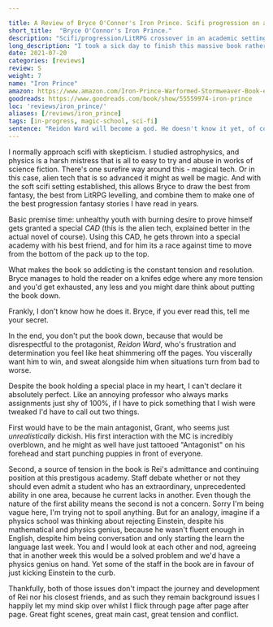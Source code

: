 ```yaml
---

title: A Review of Bryce O'Connor's Iron Prince. Scifi progression on actual digital steroids."
short_title:  "Bryce O'Connor's Iron Prince."
description: "Scifi/progression/LitRPG crossover in an academic settings. Who needs magic when you have funky alien tech that gives you  the best of fantasy and LitRPG in one swoop."
long_description: "I took a sick day to finish this massive book rather than wait eight hours to continue reading. That's all you need to know."
date: 2021-07-20
categories: [reviews]
review: S
weight: 7
name: "Iron Prince"
amazon: https://www.amazon.com/Iron-Prince-Warformed-Stormweaver-Book-ebook/dp/B08KGT4CLQ
goodreads: https://www.goodreads.com/book/show/55559974-iron-prince
loc: 'reviews/iron_prince/'
aliases: [/reviews/iron_prince]
tags: [in-progress, magic-school, sci-fi]
sentence: "Reidon Ward will become a god. He doesn't know it yet, of course."
---
```


I normally approach scifi with skepticism. I studied astrophysics, and physics is a harsh mistress that is all to easy to try and abuse in works of science fiction. There's one surefire way around this - magical tech. Or in this case, alien tech that is so advanced it might as well be magic. And with the soft scifi setting established, this allows Bryce to draw the best from fantasy, the best from LitRPG levelling, and combine them to make one of the best progression fantasy stories I have read in years.

Basic premise time: unhealthy youth with burning desire to prove himself gets granted a special *CAD* (this is the alien tech, explained better in the actual novel of course). Using this CAD, he gets thrown into a special academy with his best friend, and for him its a race against time to move from the bottom of the pack up to the top.

What makes the book so addicting is the constant tension and resolution. Bryce manages to hold the reader on a knifes edge where any more tension and you'd get exhausted, any less and you might dare think about putting the book down. 

Frankly, I don't know how he does it. Bryce, if you ever read this, tell me your secret.

In the end, you don't put the book down, because that would be disrespectful to the protagonist, *Reidon Ward*, who's frustration and determination you feel like heat shimmering off the pages. You viscerally want him to win, and sweat alongside him when situations turn from bad to worse.

Despite the book holding a special place in my heart, I can't declare it absolutely perfect. Like an annoying professor who always marks assignments just shy of 100%, if I have to pick something that I wish were tweaked I'd have to call out two things.

First would have to be the main antagonist, Grant, who seems just *unrealistically* dickish. His first interaction with the MC is incredibly overblown, and he might as well have just tattooed "Antagonist" on his forehead and start punching puppies in front of everyone. 

Second, a source of tension in the book is Rei's admittance and continuing position at this prestigous academy. Staff debate whether or not they should even admit a student who has an extraordinary, unprecedented ability in one area, because he current lacks in another. Even though the nature of the first ability means the second is not a concern. Sorry I'm being vague here, I'm trying not to spoil anything. But for an analogy, imagine if a physics school was thinking about rejecting Einstein, despite his mathematical and physics genius, because he wasn't fluent enough in English, despite him being conversation and only starting the learn the language last week. You and I would look at each other and nod, agreeing that in another week this would be a solved problem and we'd have a physics genius on hand. Yet some of the staff in the book are in favour of just kicking Einstein to the curb. 

Thankfully, both of those issues don't impact the journey and development of Rei nor his closest friends, and as such they remain background issues I happily let my mind skip over whilst I flick through page after page after page. Great fight scenes, great main cast, great tension and conflict.

